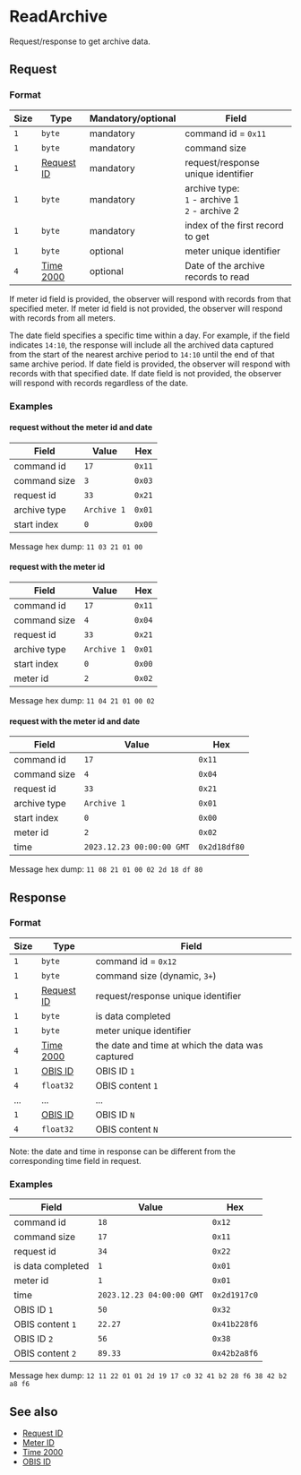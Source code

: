 # ReadArchive

Request/response to get archive data.


## Request

### Format

| Size | Type                                 | Mandatory/optional | Field                                                   |
| ---- | ------------------------------------ | ------------------ | ------------------------------------------------------- |
| `1`  | `byte`                               | mandatory          | command id = `0x11`                                     |
| `1`  | `byte`                               | mandatory          | command size                                            |
| `1`  | [Request ID](../types.md#request-id) | mandatory          | request/response unique identifier                      |
| `1`  | `byte`                               | mandatory          | archive type: <br> `1` - archive 1 <br> `2` - archive 2 |
| `1`  | `byte`                               | mandatory          | index of the first record to get                        |
| `1`  | `byte`                               | optional           | meter unique identifier                                 |
| `4`  | [Time 2000](../types.md#time-2000)   | optional           | Date of the archive records to read                     |

If meter id field is provided, the observer will respond with records from that specified meter.
If meter id field is not provided, the observer will respond with records from all meters.

The date field specifies a specific time within a day. For example, if the field indicates `14:10`, the response will include all the archived data captured from the start of the nearest archive period to `14:10` until the end of that same archive period.
If date field is provided, the observer will respond with records with that specified date.
If date field is not provided, the observer will respond with records regardless of the date.


### Examples

#### request without the meter id and date

| Field        | Value       | Hex    |
| ------------ | ----------- | ------ |
| command id   | `17`        | `0x11` |
| command size | `3`         | `0x03` |
| request id   | `33`        | `0x21` |
| archive type | `Archive 1` | `0x01` |
| start index  | `0`         | `0x00` |

Message hex dump: `11 03 21 01 00`

#### request with the meter id

| Field        | Value       | Hex    |
| ------------ | ----------- | ------ |
| command id   | `17`        | `0x11` |
| command size | `4`         | `0x04` |
| request id   | `33`        | `0x21` |
| archive type | `Archive 1` | `0x01` |
| start index  | `0`         | `0x00` |
| meter id     | `2`         | `0x02` |

Message hex dump: `11 04 21 01 00 02`

#### request with the meter id and date

| Field        | Value                     | Hex          |
| ------------ | ------------------------- | ------------ |
| command id   | `17`                      | `0x11`       |
| command size | `4`                       | `0x04`       |
| request id   | `33`                      | `0x21`       |
| archive type | `Archive 1`               | `0x01`       |
| start index  | `0`                       | `0x00`       |
| meter id     | `2`                       | `0x02`       |
| time         | `2023.12.23 00:00:00 GMT` | `0x2d18df80` |

Message hex dump: `11 08 21 01 00 02 2d 18 df 80`


## Response

### Format

| Size | Type                                 | Field                                            |
| ---- | ------------------------------------ | ------------------------------------------------ |
| `1`  | `byte`                               | command id = `0x12`                              |
| `1`  | `byte`                               | command size (dynamic, `3+`)                     |
| `1`  | [Request ID](../types.md#request-id) | request/response unique identifier               |
| `1`  | `byte`                               | is data completed                                |
| `1`  | `byte`                               | meter unique identifier                          |
| `4`  | [Time 2000](../types.md#time-2000)   | the date and time at which the data was captured |
| `1`  | [OBIS ID](../types.md#obis-id)       | OBIS ID `1`                                      |
| `4`  | `float32`                            | OBIS content `1`                                 |
| ...  | ...                                  | ...                                              |
| `1`  | [OBIS ID](../types.md#obis-od)       | OBIS ID `N`                                      |
| `4`  | `float32`                            | OBIS content `N`                                 |

Note: the date and time in response can be different from the corresponding time field in request.

### Examples

| Field             | Value                     | Hex          |
| ----------------- | ------------------------- | ------------ |
| command id        | `18`                      | `0x12`       |
| command size      | `17`                      | `0x11`       |
| request id        | `34`                      | `0x22`       |
| is data completed | `1`                       | `0x01`       |
| meter id          | `1`                       | `0x01`       |
| time              | `2023.12.23 04:00:00 GMT` | `0x2d1917c0` |
| OBIS ID `1`       | `50`                      | `0x32`       |
| OBIS content `1`  | `22.27`                   | `0x41b228f6` |
| OBIS ID `2`       | `56`                      | `0x38`       |
| OBIS content `2`  | `89.33`                   | `0x42b2a8f6` |

Message hex dump: `12 11 22 01 01 2d 19 17 c0 32 41 b2 28 f6 38 42 b2 a8 f6`


## See also

* [Request ID](../types.md#request-id)
* [Meter ID](../types.md#meter-id)
* [Time 2000](../types.md#time-2000)
* [OBIS ID](../types.md#obis-id)
